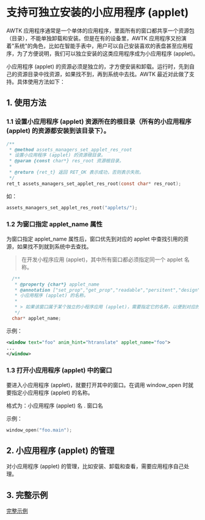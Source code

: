 # 支持可独立安装的小应用程序 (applet)

AWTK 应用程序通常是一个单体的应用程序，里面所有的窗口都共享一个资源包（目录），不能单独卸载和安装。但是在有的设备里，AWTK 应用程序又扮演着"系统"的角色，比如在智能手表中，用户可以自己安装喜欢的表盘甚至应用程序，为了方便说明，我们可以独立安装的这类应用程序成为小应用程序 (applet)。

小应用程序 (applet) 的资源必须是独立的，才方便安装和卸载。运行时，先到自己的资源目录中找资源，如果找不到，再到系统中去找。AWTK 最近对此做了支持。具体使用方法如下：

## 1. 使用方法

### 1.1 设置小应用程序 (applet) 资源所在的根目录（所有的小应用程序 (applet) 的资源都安装到该目录下）。

```c
/**
 * @method assets_managers_set_applet_res_root
 * 设置小应用程序 (applet) 的资源根目录。
 * @param {const char*} res_root 资源根目录。
 *
 * @return {ret_t} 返回 RET_OK 表示成功，否则表示失败。
 */
ret_t assets_managers_set_applet_res_root(const char* res_root);
```

如：
```c
assets_managers_set_applet_res_root("applets/");
```

### 1.2 为窗口指定 applet_name 属性

为窗口指定 applet\_name 属性后，窗口优先到对应的 applet 中查找引用的资源，如果找不到就到系统中去查找。

> 在开发小程序应用 (applet)，其中所有窗口都必须指定同一个 applet 名称。

```c
  /** 
   * @property {char*} applet_name
   * @annotation ["set_prop","get_prop","readable","persitent","design","scriptable"]
   * 小应用程序 (applet) 的名称。
   *
   * > 如果该窗口属于某个独立的小程序应用 (applet)，需要指定它的名称，以便到对应的资源目录查找资源。
   */
  char* applet_name;
```

示例：

```xml
<window text="foo" anim_hint="htranslate" applet_name="foo">
...
</window>
```

### 1.3 打开小应用程序 (applet) 中的窗口

要进入小应用程序 (applet)，就要打开其中的窗口。在调用 window\_open 时就要指定小应用程序 (applet) 的名称。

格式为：小应用程序 (applet) 名 . 窗口名

示例：

```c
window_open("foo.main");
```

## 2. 小应用程序 (applet) 的管理

对小应用程序 (applet) 的管理，比如安装、卸载和查看，需要应用程序自己处理。

## 3. 完整示例

[完整示例](https://github.com/zlgopen/awtk-c-demos/blob/master/demos/applets.c)